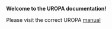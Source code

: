 **Welcome to the UROPA documentation!**

Please visit the correct UROPA [manual](http://uropa-manual.readthedocs.io/)  
